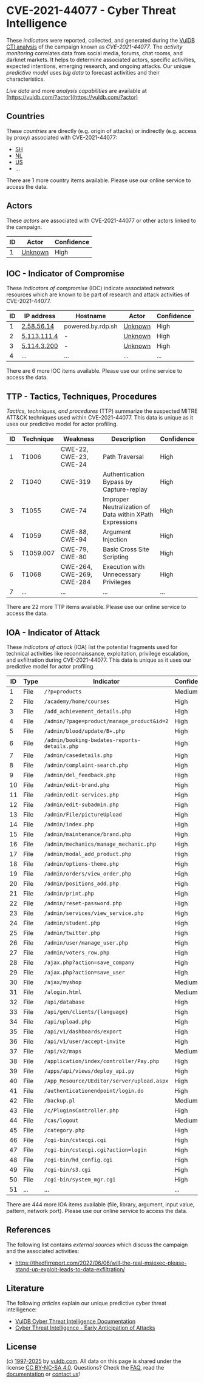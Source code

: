 # CVE-2021-44077 - Cyber Threat Intelligence

These _indicators_ were reported, collected, and generated during the [VulDB CTI analysis](https://vuldb.com/?kb.cti) of the campaign known as _CVE-2021-44077_. The _activity monitoring_ correlates data from social media, forums, chat rooms, and darknet markets. It helps to determine associated actors, specific activities, expected intentions, emerging research, and ongoing attacks. Our unique _predictive model_ uses _big data_ to forecast activities and their characteristics.

_Live data_ and more _analysis capabilities_ are available at [https://vuldb.com/?actor](https://vuldb.com/?actor)

## Countries

These _countries_ are directly (e.g. origin of attacks) or indirectly (e.g. access by proxy) associated with CVE-2021-44077:

* [SH](https://vuldb.com/?country.sh)
* [NL](https://vuldb.com/?country.nl)
* [US](https://vuldb.com/?country.us)
* ...

There are 1 more country items available. Please use our online service to access the data.

## Actors

These _actors_ are associated with CVE-2021-44077 or other actors linked to the campaign.

ID | Actor | Confidence
-- | ----- | ----------
1 | [Unknown](https://vuldb.com/?actor.unknown) | High

## IOC - Indicator of Compromise

These _indicators of compromise_ (IOC) indicate associated network resources which are known to be part of research and attack activities of CVE-2021-44077.

ID | IP address | Hostname | Actor | Confidence
-- | ---------- | -------- | ----- | ----------
1 | [2.58.56.14](https://vuldb.com/?ip.2.58.56.14) | powered.by.rdp.sh | [Unknown](https://vuldb.com/?actor.unknown) | High
2 | [5.113.111.4](https://vuldb.com/?ip.5.113.111.4) | - | [Unknown](https://vuldb.com/?actor.unknown) | High
3 | [5.114.3.200](https://vuldb.com/?ip.5.114.3.200) | - | [Unknown](https://vuldb.com/?actor.unknown) | High
4 | ... | ... | ... | ...

There are 6 more IOC items available. Please use our online service to access the data.

## TTP - Tactics, Techniques, Procedures

_Tactics, techniques, and procedures_ (TTP) summarize the suspected MITRE ATT&CK techniques used within CVE-2021-44077. This data is unique as it uses our predictive model for actor profiling.

ID | Technique | Weakness | Description | Confidence
-- | --------- | -------- | ----------- | ----------
1 | T1006 | CWE-22, CWE-23, CWE-24 | Path Traversal | High
2 | T1040 | CWE-319 | Authentication Bypass by Capture-replay | High
3 | T1055 | CWE-74 | Improper Neutralization of Data within XPath Expressions | High
4 | T1059 | CWE-88, CWE-94 | Argument Injection | High
5 | T1059.007 | CWE-79, CWE-80 | Basic Cross Site Scripting | High
6 | T1068 | CWE-264, CWE-269, CWE-284 | Execution with Unnecessary Privileges | High
7 | ... | ... | ... | ...

There are 22 more TTP items available. Please use our online service to access the data.

## IOA - Indicator of Attack

These _indicators of attack_ (IOA) list the potential fragments used for technical activities like reconnaissance, exploitation, privilege escalation, and exfiltration during CVE-2021-44077. This data is unique as it uses our predictive model for actor profiling.

ID | Type | Indicator | Confidence
-- | ---- | --------- | ----------
1 | File | `/?p=products` | Medium
2 | File | `/academy/home/courses` | High
3 | File | `/add_achievement_details.php` | High
4 | File | `/admin/?page=product/manage_product&id=2` | High
5 | File | `/admin/blood/update/B+.php` | High
6 | File | `/admin/booking-bwdates-reports-details.php` | High
7 | File | `/admin/casedetails.php` | High
8 | File | `/admin/complaint-search.php` | High
9 | File | `/admin/del_feedback.php` | High
10 | File | `/admin/edit-brand.php` | High
11 | File | `/admin/edit-services.php` | High
12 | File | `/admin/edit-subadmin.php` | High
13 | File | `/admin/File/pictureUpload` | High
14 | File | `/admin/index.php` | High
15 | File | `/admin/maintenance/brand.php` | High
16 | File | `/admin/mechanics/manage_mechanic.php` | High
17 | File | `/admin/modal_add_product.php` | High
18 | File | `/admin/options-theme.php` | High
19 | File | `/admin/orders/view_order.php` | High
20 | File | `/admin/positions_add.php` | High
21 | File | `/admin/print.php` | High
22 | File | `/admin/reset-password.php` | High
23 | File | `/admin/services/view_service.php` | High
24 | File | `/admin/student.php` | High
25 | File | `/admin/twitter.php` | High
26 | File | `/admin/user/manage_user.php` | High
27 | File | `/admin/voters_row.php` | High
28 | File | `/ajax.php?action=save_company` | High
29 | File | `/ajax.php?action=save_user` | High
30 | File | `/ajax/myshop` | Medium
31 | File | `/alogin.html` | Medium
32 | File | `/api/database` | High
33 | File | `/api/gen/clients/{language}` | High
34 | File | `/api/upload.php` | High
35 | File | `/api/v1/dashboards/export` | High
36 | File | `/api/v1/user/accept-invite` | High
37 | File | `/api/v2/maps` | Medium
38 | File | `/application/index/controller/Pay.php` | High
39 | File | `/apps/api/views/deploy_api.py` | High
40 | File | `/App_Resource/UEditor/server/upload.aspx` | High
41 | File | `/authenticationendpoint/login.do` | High
42 | File | `/backup.pl` | Medium
43 | File | `/c/PluginsController.php` | High
44 | File | `/cas/logout` | Medium
45 | File | `/category.php` | High
46 | File | `/cgi-bin/cstecgi.cgi` | High
47 | File | `/cgi-bin/cstecgi.cgi?action=login` | High
48 | File | `/cgi-bin/hd_config.cgi` | High
49 | File | `/cgi-bin/s3.cgi` | High
50 | File | `/cgi-bin/system_mgr.cgi` | High
51 | ... | ... | ...

There are 444 more IOA items available (file, library, argument, input value, pattern, network port). Please use our online service to access the data.

## References

The following list contains _external sources_ which discuss the campaign and the associated activities:

* https://thedfirreport.com/2022/06/06/will-the-real-msiexec-please-stand-up-exploit-leads-to-data-exfiltration/

## Literature

The following _articles_ explain our unique predictive cyber threat intelligence:

* [VulDB Cyber Threat Intelligence Documentation](https://vuldb.com/?kb.cti)
* [Cyber Threat Intelligence - Early Anticipation of Attacks](https://www.scip.ch/en/?labs.20201022)

## License

(c) [1997-2025](https://vuldb.com/?kb.changelog) by [vuldb.com](https://vuldb.com/?kb.about). All data on this page is shared under the license [CC BY-NC-SA 4.0](https://creativecommons.org/licenses/by-nc-sa/4.0/). Questions? Check the [FAQ](https://vuldb.com/?kb.faq), read the [documentation](https://vuldb.com/?kb) or [contact us](https://vuldb.com/?contact)!
